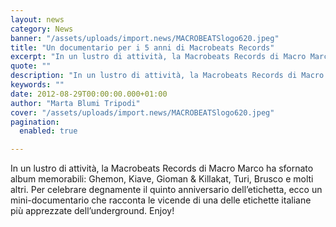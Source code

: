```yaml
---
layout: news
category: News
banner: "/assets/uploads/import.news/MACROBEATSlogo620.jpeg"
title: "Un documentario per i 5 anni di Macrobeats Records"
excerpt: "In un lustro di attività, la Macrobeats Records di Macro Marco ha sfornato album memorabili: Ghemon, Kiave, Gioman & Killakat, Turi, Brusco e molti altri. Per celebrare degnamente il quinto anniversario dell’etichetta, ecco un mini-documentario che racconta le vicende di una delle etichette italiane più apprezzate dell’underground. Enjoy!  "
quote: ""
description: "In un lustro di attività, la Macrobeats Records di Macro Marco ha sfornato album memorabili: Ghemon, Kiave, Gioman & Killakat, Turi, Brusco e molti altri. Per celebrare degnamente il quinto anniversario dell’etichetta, ecco un mini-documentario che racconta le vicende di una delle etichette italiane più apprezzate dell’underground. Enjoy!  "
keywords: ""
date: 2012-08-29T00:00:00.000+01:00
author: "Marta Blumi Tripodi"
cover: "/assets/uploads/import.news/MACROBEATSlogo620.jpeg"
pagination:
  enabled: true

---
```


In un lustro di attività, la Macrobeats Records di Macro Marco ha sfornato album memorabili: Ghemon, Kiave, Gioman & Killakat, Turi, Brusco e molti altri. Per celebrare degnamente il quinto anniversario dell’etichetta, ecco un mini-documentario che racconta le vicende di una delle etichette italiane più apprezzate dell’underground. Enjoy!

  